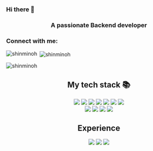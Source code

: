 ### Hi there 👋

<!--
**ShinMinOh/ShinMinOh** is a ✨ _special_ ✨ repository because its `README.md` (this file) appears on your GitHub profile.

Here are some ideas to get you started:

- 🔭 I’m currently working on ...
- 🌱 I’m currently learning ...
- 👯 I’m looking to collaborate on ...
- 🤔 I’m looking for help with ...
- 💬 Ask me about ...
- 📫 How to reach me: ...
- 😄 Pronouns: ...
- ⚡ Fun fact: ...
-->
<h3 align="center">A passionate Backend developer</h3>


<h3 align="left">Connect with me:</h3>
<p align="left">
</p>

<p><img align="left" src="https://github-readme-stats.vercel.app/api/top-langs?username=shinminoh&show_icons=true&locale=en&layout=compact" alt="shinminoh" /></p>

<p>&nbsp;<img align="center" src="https://github-readme-stats.vercel.app/api?username=shinminoh&show_icons=true&locale=en" alt="shinminoh" /></p>

<p><img align="center" src="https://github-readme-streak-stats.herokuapp.com/?user=shinminoh&" alt="shinminoh" /></p>

<div align=center><h2> My tech stack 📚</h2>
<img src="https://img.shields.io/badge/Java-007396?style=flat&logo=OpenJDK&logoColor=white">
<img src="https://img.shields.io/badge/Spring-6DB33F?style=flat&logo=Spring&logoColor=white">
<img src="https://img.shields.io/badge/Spring Boot-6DB33F?style=flat&logo=springboot&logoColor=white">
<img src="https://img.shields.io/badge/Spring Security-6DB33F?style=flat&logo=Spring Security&logoColor=white">
<img src="https://img.shields.io/badge/Hibernate-59666C?style=flat&logo=Hibernate&logoColor=white">
<img src="https://img.shields.io/badge/JUnit5-25A162?style=flat&logo=JUnit5&logoColor=white">
<img src="https://img.shields.io/badge/MySQL-4479A1?style=flat&logo=MySQL&logoColor=white">  
<br>
<img src="https://img.shields.io/badge/Apache Tomcat-F8DC75?style=flat&logo=apachetomcat&logoColor=white">
<img src="https://img.shields.io/badge/Docker-%230db7ed.svg?style=flat&logo=docker&logoColor=white">  
<img src="https://img.shields.io/badge/AmazonEC2-FF9900?style=flat&logo=amazonec2&logoColor=white">  
<img src="https://img.shields.io/badge/github-181717?style=flat&logo=github&logoColor=white">

<h2> Experience </h2>
<img src="https://img.shields.io/badge/CircleCI-343434?style=flat&logo=CircleCI&logoColor=white">
<img src="https://img.shields.io/badge/SonarQube-4E9BCD?style=flat&logo=sonarqube&logoColor=white">
<img src="https://img.shields.io/badge/Jacoco-CB2029?style=flat&logo=jacoco&logoColor=white">
<br>
</div>



